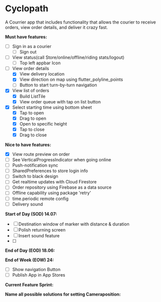 # Cyclopath

A Courrier app that includes functionality that allows the courier to receive orders, view order details, and deliver it crazy fast.

**Must have features:**

- [ ] Sign in as a courier
  - [ ] Sign out

- [ ] View status(call Store/online/offline/riding stats/logout)
  - [ ] Top left appbar Icon

- [ ] View order details
  - [x] View delivery location
  - [x] View direction on map using flutter_polyline_points
  - [ ] Button to start turn-by-turn navigation
  
- [x] View list of orders
  - [x] Build ListTile
  - [x] View order queue with tap on list button

- [x] Select starting time using bottom sheet
  - [x] Tap to open
  - [x] Drag to open
  - [x] Open to specific height
  - [x] Tap to close
  - [x] Drag to close

**Nice to have features:**

- [x] View route preview on order
- [ ] See VerticalProgressIndicator when going online
- [ ] Push-notification sync
- [ ] SharedPreferences to store login info
- [ ] Switch to black design
- [ ] Get realtime updates with Cloud Firestore
- [ ] Order repository using Firebase as a data source
- [ ] Offline capability using package 'retry'
- [ ] time.periodic remote config
- [ ] Delivery sound

**Start of Day (SOD) 14.07:**

- [ ] Destination window of marker with distance & duration
- [ ] Polish returning screen
- [ ] Insert sound feature
- [ ]

**End of Day (EOD) 18.06:**
  
**End of Week (EOW) 24:**

- [ ] Show navigation Button
- [ ] Publish App in App Stores

**Current Feature Sprint:**

**Name all possible solutions for setting Cameraposition:**
  